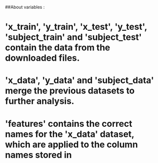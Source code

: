 
##About variables :
# 'x_train', 'y_train', 'x_test', 'y_test', 'subject_train' and 'subject_test' contain the data from the downloaded files.
# 'x_data', 'y_data' and 'subject_data' merge the previous datasets to further analysis.
# 'features' contains the correct names for the 'x_data' dataset, which are applied to the column names stored in
